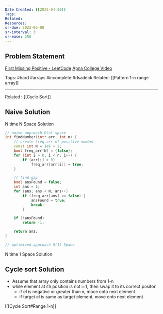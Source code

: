 ```yaml
---
Date Created: [[2022-04-30]]
Tags: 
Related: 
Resources: 
sr-due: 2022-06-08
sr-interval: 3
sr-ease: 250
---
```


## Problem Statement
[First Missing Positive - LeetCode](https://leetcode.com/problems/first-missing-positive/)
[Apna College Video](https://youtu.be/kJW_iXrwePE?list=PLfqMhTWNBTe0b2nM6JHVCnAkhQRGiZMSJ)

Tags:  #hard #arrays #incomplete #dsadeck 
Related:   [[Pattern 1-n range array]] 

---
Related : [[Cycle Sort]]

## Naive Solution
N time N Space Solution

``` cpp
// naive approach O(n) space
int findNumber(int* arr, int n) {
    // create freq arr of positive number
    const int N = 1e6 + 2;
    bool freq_arr[N] = {false};
    for (int i = 0; i < n; i++) {
        if (arr[i] > 0)
            freq_arr[arr[i]] = true;
    }

    // find gap
    bool ansFound = false;
    int ans = 1;
    for (ans; ans < N; ans++)
        if (freq_arr[ans] == false) {
            ansFound = true;
            break;
        }

    if (!ansFound)
        return -1;

    return ans;
}

// optimized approach O(1) Space

```

N time 1 Space Solution




## Cycle sort Solution

- Assume that array only contains numbers from 1-n
- while element at ith position is not i+1, then swap it to its correct positon
	- if el is negative or greater than n, moce onto next element
	- if target el is same as target element, move onto next element

![[Cycle Sort#Range 1-n]]